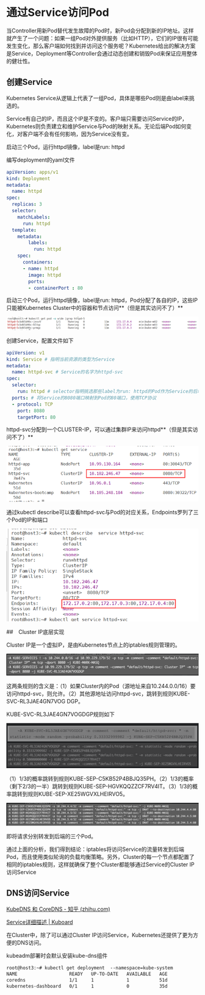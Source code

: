 # 通过Service访问Pod

当Controller用新Pod替代发生故障的Pod时，新Pod会分配到新的IP地址。这样就产生了一个问题：如果一组Pod对外提供服务（比如HTTP），它们的IP很有可能发生变化，那么客户端如何找到并访问这个服务呢？Kubernetes给出的解决方案是Service，Deployment等Controller会通过动态创建和销毁Pod来保证应用整体的健壮性。

## 创建Service

Kubernetes Service从逻辑上代表了一组Pod，具体是哪些Pod则是由label来挑选的。

Service有自己的IP，而且这个IP是不变的。客户端只需要访问Service的IP，Kubernetes则负责建立和维护Service与Pod的映射关系。无论后端Pod如何变化，对客户端不会有任何影响，因为Service没有变。

启动三个Pod，运行httpd镜像，label是run: httpd

编写deployment的yaml文件

```yaml
apiVersion: apps/v1
kind: Deployment
metadata:
  name: httpd
spec:
  replicas: 3
  selector:
    matchLabels:
      run: httpd
  template:
    metadata:
        labels:
          run: httpd
    spec:
      containers:
      - name: httpd
        image: httpd
        ports:
        - containerPort : 80
```

启动三个Pod，运行httpd镜像，label是run: httpd，Pod分配了各自的IP，这些IP只能被Kubernetes Cluster中的容器和节点访问**（但是其实访问不了）**

![image-20221027225827558](5-通过Service访问Pod.assets/image-20221027225827558.png)

创建Service，配置文件如下

```yaml
apiVersion: v1
kind: Service # 指明当前资源的类型为Service
metadata:
  name: httpd-svc # Service的名字为httpd-svc
spec:
  selector:
    run: httpd # selector指明挑选那些label为run: httpd的Pod作为Service的后端。
  ports: # 将Service的8080端口映射到Pod的80端口，使用TCP协议
  - protocol: TCP
    port: 8080
    targetPort: 80
```

httpd-svc分配到一个CLUSTER-IP，可以通过集群IP来访问httpd**（但是其实访问不了）**

![image-20221027225607771](5-通过Service访问Pod.assets/image-20221027225607771.png)

通过kubectl describe可以查看httpd-svc与Pod的对应关系，Endpoints罗列了三个Pod的IP和端口

![image-20221027225640341](5-通过Service访问Pod.assets/image-20221027225640341.png)

##　Cluster IP底层实现

Cluster IP是一个虚拟IP，是由Kubernetes节点上的iptables规则管理的。

![image-20221027232241183](5-通过Service访问Pod.assets/image-20221027232241183.png)

这两条规则的含义是：（1）如果Cluster内的Pod（源地址来自10.244.0.0/16）要访问httpd-svc，则允许。（2）其他源地址访问httpd-svc，跳转到规则KUBE-SVC-RL3JAE4GN7VOG DGP。

KUBE-SVC-RL3JAE4GN7VOGDGP规则如下

![image-20221027232327389](5-通过Service访问Pod.assets/image-20221027232327389.png)

（1）1/3的概率跳转到规则KUBE-SEP-C5KB52P4BBJQ35PH。（2）1/3的概率（剩下2/3的一半）跳转到规则KUBE-SEP-HGVKQQZZCF7RV4IT。（3）1/3的概率跳转到规则KUBE-SEP-XE25WGVXLHEIRVO5。

![image-20221027232403128](5-通过Service访问Pod.assets/image-20221027232403128.png)

即将请求分别转发到后端的三个Pod。

通过上面的分析，我们得到结论：iptables将访问Service的流量转发到后端Pod，而且使用类似轮询的负载均衡策略。另外，Cluster的每一个节点都配置了相同的iptables规则，这样就确保了整个Cluster都能够通过Service的Cluster IP访问Service

## DNS访问Service

[KubeDNS 和 CoreDNS - 知乎 (zhihu.com)](https://zhuanlan.zhihu.com/p/80141656)

[Service详细描述 | Kuboard](https://kuboard.cn/learning/k8s-intermediate/service/service-details.html#创建-service-无-label-selector)



在Cluster中，除了可以通过Cluster IP访问Service，Kubernetes还提供了更为方便的DNS访问。

kubeadm部署时会默认安装kube-dns组件

```shell
root@host3:~# kubectl get deployment  --namespace=kube-system
NAME                   READY   UP-TO-DATE   AVAILABLE   AGE
coredns                1/1     1            1           51d
kubernetes-dashboard   0/1     1            0           35d
```

